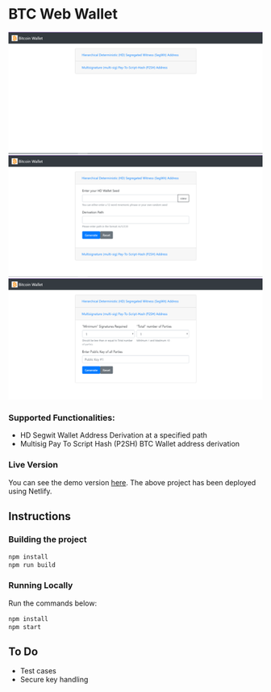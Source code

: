 # BTC Web Wallet

![landing](/screenshots/Landing.png)
![function1](/screenshots/HD_Segwit_Wallet.png)
![Function2](/screenshots/MultisigWallet.png)

### Supported Functionalities:
* HD Segwit Wallet Address Derivation at a specified path
* Multisig Pay To Script Hash (P2SH)  BTC Wallet address derivation

### Live Version
You can see the demo version [here](https://elegant-fermat-149fc9.netlify.app/).
The above project has been deployed using Netlify.

## Instructions
### Building the project
```
npm install
npm run build
```

### Running Locally
Run the commands below:
```
npm install
npm start
```

## To Do
* Test cases
* Secure key handling
